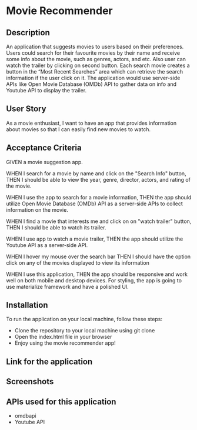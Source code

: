 # Movie Recommender 

## Description
An application that suggests movies to users based on their preferences. Users could search for their favourite movies by their name and receive some info about the movie, such as genres, actors, and etc. Also user can watch the trailer by clicking on second button. Each search movie creates a button in the “Most Recent Searches” area which can retrieve the search information if the user click on it. The application would use server-side APIs like Open Movie Database (OMDb) API to gather data on info and Youtube API to display the trailer.


## User Story
As a movie enthusiast,
I want to have an app that provides information about movies
so that I can easily find new movies to watch.

## Acceptance Criteria
GIVEN a movie suggestion app.

WHEN I search for a movie by name and click on the "Search Info" button,
THEN I should be able to view the year, genre, director, actors, and rating of the movie.

WHEN I use the app to search for a movie information,
THEN the app should utilize Open Movie Database (OMDb) API as a server-side APIs to collect information on the movie.

WHEN I find a movie that interests me and click on on "watch trailer" button,
THEN I should be able to watch its trailer.

WHEN I use app to watch a movie trailer,
THEN the app should utilize the Youtube API as a server-side API.

WHEN I hover my mouse over the search bar
THEN I should have the option click on any of the movies displayed to view its information

WHEN I use this application,
THEN the app should be responsive and work well on both mobile and desktop devices. For styling, the app is going to use materialize framework and have a polished UI.



## Installation
To run the application on your local machine, follow these steps:

- Clone the repository to your local machine using git clone
- Open the index.html file in your browser
- Enjoy using the movie recommender app!

## Link for the application



## Screenshots 



## APIs used for this application
- omdbapi
- Youtube API







 
